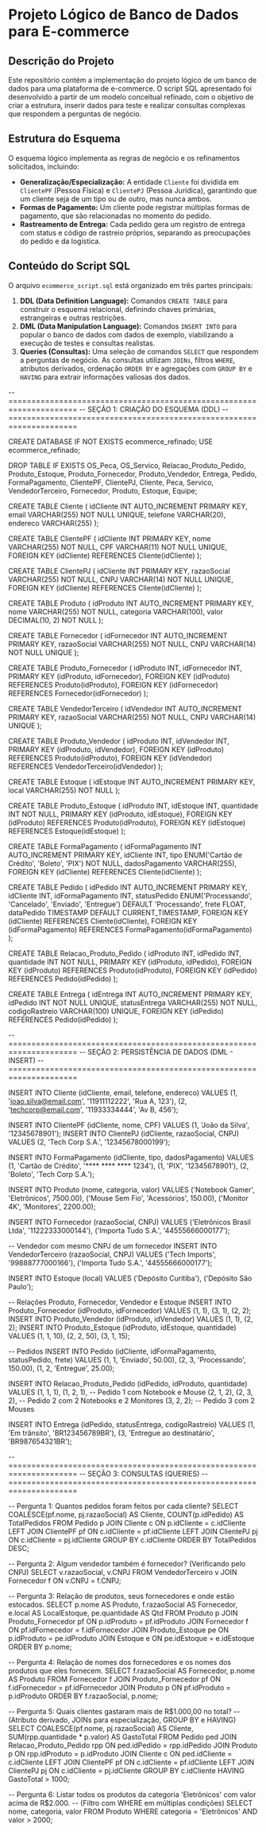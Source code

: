 # Projeto Lógico de Banco de Dados para E-commerce

## Descrição do Projeto

Este repositório contém a implementação do projeto lógico de um banco de dados para uma plataforma de e-commerce. O script SQL apresentado foi desenvolvido a partir de um modelo conceitual refinado, com o objetivo de criar a estrutura, inserir dados para teste e realizar consultas complexas que respondem a perguntas de negócio.

## Estrutura do Esquema

O esquema lógico implementa as regras de negócio e os refinamentos solicitados, incluindo:

* **Generalização/Especialização:** A entidade `Cliente` foi dividida em `ClientePF` (Pessoa Física) e `ClientePJ` (Pessoa Jurídica), garantindo que um cliente seja de um tipo ou de outro, mas nunca ambos.
* **Formas de Pagamento:** Um cliente pode registrar múltiplas formas de pagamento, que são relacionadas no momento do pedido.
* **Rastreamento de Entrega:** Cada pedido gera um registro de entrega com status e código de rastreio próprios, separando as preocupações do pedido e da logística.

## Conteúdo do Script SQL

O arquivo `ecommerce_script.sql` está organizado em três partes principais:

1.  **DDL (Data Definition Language):** Comandos `CREATE TABLE` para construir o esquema relacional, definindo chaves primárias, estrangeiras e outras restrições.
2.  **DML (Data Manipulation Language):** Comandos `INSERT INTO` para popular o banco de dados com dados de exemplo, viabilizando a execução de testes e consultas realistas.
3.  **Queries (Consultas):** Uma seleção de comandos `SELECT` que respondem a perguntas de negócio. As consultas utilizam `JOINs`, filtros `WHERE`, atributos derivados, ordenação `ORDER BY` e agregações com `GROUP BY` e `HAVING` para extrair informações valiosas dos dados.


-- =====================================================================
-- SEÇÃO 1: CRIAÇÃO DO ESQUEMA (DDL)
-- =====================================================================

CREATE DATABASE IF NOT EXISTS ecommerce_refinado;
USE ecommerce_refinado;

DROP TABLE IF EXISTS OS_Peca, OS_Servico, Relacao_Produto_Pedido, Produto_Estoque, Produto_Fornecedor, Produto_Vendedor, Entrega, Pedido, FormaPagamento, ClientePF, ClientePJ, Cliente, Peca, Servico, VendedorTerceiro, Fornecedor, Produto, Estoque, Equipe;

CREATE TABLE Cliente (
    idCliente INT AUTO_INCREMENT PRIMARY KEY,
    email VARCHAR(255) NOT NULL UNIQUE,
    telefone VARCHAR(20),
    endereco VARCHAR(255)
);

CREATE TABLE ClientePF (
    idCliente INT PRIMARY KEY,
    nome VARCHAR(255) NOT NULL,
    CPF VARCHAR(11) NOT NULL UNIQUE,
    FOREIGN KEY (idCliente) REFERENCES Cliente(idCliente)
);

CREATE TABLE ClientePJ (
    idCliente INT PRIMARY KEY,
    razaoSocial VARCHAR(255) NOT NULL,
    CNPJ VARCHAR(14) NOT NULL UNIQUE,
    FOREIGN KEY (idCliente) REFERENCES Cliente(idCliente)
);

CREATE TABLE Produto (
    idProduto INT AUTO_INCREMENT PRIMARY KEY,
    nome VARCHAR(255) NOT NULL,
    categoria VARCHAR(100),
    valor DECIMAL(10, 2) NOT NULL
);

CREATE TABLE Fornecedor (
    idFornecedor INT AUTO_INCREMENT PRIMARY KEY,
    razaoSocial VARCHAR(255) NOT NULL,
    CNPJ VARCHAR(14) NOT NULL UNIQUE
);

CREATE TABLE Produto_Fornecedor (
    idProduto INT,
    idFornecedor INT,
    PRIMARY KEY (idProduto, idFornecedor),
    FOREIGN KEY (idProduto) REFERENCES Produto(idProduto),
    FOREIGN KEY (idFornecedor) REFERENCES Fornecedor(idFornecedor)
);

CREATE TABLE VendedorTerceiro (
    idVendedor INT AUTO_INCREMENT PRIMARY KEY,
    razaoSocial VARCHAR(255) NOT NULL,
    CNPJ VARCHAR(14) UNIQUE
);

CREATE TABLE Produto_Vendedor (
    idProduto INT,
    idVendedor INT,
    PRIMARY KEY (idProduto, idVendedor),
    FOREIGN KEY (idProduto) REFERENCES Produto(idProduto),
    FOREIGN KEY (idVendedor) REFERENCES VendedorTerceiro(idVendedor)
);

CREATE TABLE Estoque (
    idEstoque INT AUTO_INCREMENT PRIMARY KEY,
    local VARCHAR(255) NOT NULL
);

CREATE TABLE Produto_Estoque (
    idProduto INT,
    idEstoque INT,
    quantidade INT NOT NULL,
    PRIMARY KEY (idProduto, idEstoque),
    FOREIGN KEY (idProduto) REFERENCES Produto(idProduto),
    FOREIGN KEY (idEstoque) REFERENCES Estoque(idEstoque)
);

CREATE TABLE FormaPagamento (
    idFormaPagamento INT AUTO_INCREMENT PRIMARY KEY,
    idCliente INT,
    tipo ENUM('Cartão de Crédito', 'Boleto', 'PIX') NOT NULL,
    dadosPagamento VARCHAR(255),
    FOREIGN KEY (idCliente) REFERENCES Cliente(idCliente)
);

CREATE TABLE Pedido (
    idPedido INT AUTO_INCREMENT PRIMARY KEY,
    idCliente INT,
    idFormaPagamento INT,
    statusPedido ENUM('Processando', 'Cancelado', 'Enviado', 'Entregue') DEFAULT 'Processando',
    frete FLOAT,
    dataPedido TIMESTAMP DEFAULT CURRENT_TIMESTAMP,
    FOREIGN KEY (idCliente) REFERENCES Cliente(idCliente),
    FOREIGN KEY (idFormaPagamento) REFERENCES FormaPagamento(idFormaPagamento)
);

CREATE TABLE Relacao_Produto_Pedido (
    idProduto INT,
    idPedido INT,
    quantidade INT NOT NULL,
    PRIMARY KEY (idProduto, idPedido),
    FOREIGN KEY (idProduto) REFERENCES Produto(idProduto),
    FOREIGN KEY (idPedido) REFERENCES Pedido(idPedido)
);

CREATE TABLE Entrega (
    idEntrega INT AUTO_INCREMENT PRIMARY KEY,
    idPedido INT NOT NULL UNIQUE,
    statusEntrega VARCHAR(255) NOT NULL,
    codigoRastreio VARCHAR(100) UNIQUE,
    FOREIGN KEY (idPedido) REFERENCES Pedido(idPedido)
);

-- =====================================================================
-- SEÇÃO 2: PERSISTÊNCIA DE DADOS (DML - INSERT)
-- =====================================================================

INSERT INTO Cliente (idCliente, email, telefone, endereco) VALUES
(1, 'joao.silva@email.com', '11911112222', 'Rua A, 123'),
(2, 'techcorp@email.com', '11933334444', 'Av B, 456');

INSERT INTO ClientePF (idCliente, nome, CPF) VALUES (1, 'João da Silva', '12345678901');
INSERT INTO ClientePJ (idCliente, razaoSocial, CNPJ) VALUES (2, 'Tech Corp S.A.', '12345678000199');

INSERT INTO FormaPagamento (idCliente, tipo, dadosPagamento) VALUES
(1, 'Cartão de Crédito', '**** **** **** 1234'),
(1, 'PIX', '12345678901'),
(2, 'Boleto', 'Tech Corp S.A.');

INSERT INTO Produto (nome, categoria, valor) VALUES
('Notebook Gamer', 'Eletrônicos', 7500.00),
('Mouse Sem Fio', 'Acessórios', 150.00),
('Monitor 4K', 'Monitores', 2200.00);

INSERT INTO Fornecedor (razaoSocial, CNPJ) VALUES
('Eletrônicos Brasil Ltda', '11222333000144'),
('Importa Tudo S.A.', '44555666000177');

-- Vendedor com mesmo CNPJ de um fornecedor
INSERT INTO VendedorTerceiro (razaoSocial, CNPJ) VALUES
('Tech Imports', '99888777000166'),
('Importa Tudo S.A.', '44555666000177');

INSERT INTO Estoque (local) VALUES ('Depósito Curitiba'), ('Depósito São Paulo');

-- Relações Produto, Fornecedor, Vendedor e Estoque
INSERT INTO Produto_Fornecedor (idProduto, idFornecedor) VALUES (1, 1), (3, 1), (2, 2);
INSERT INTO Produto_Vendedor (idProduto, idVendedor) VALUES (1, 1), (2, 2);
INSERT INTO Produto_Estoque (idProduto, idEstoque, quantidade) VALUES (1, 1, 10), (2, 2, 50), (3, 1, 15);

-- Pedidos
INSERT INTO Pedido (idCliente, idFormaPagamento, statusPedido, frete) VALUES
(1, 1, 'Enviado', 50.00),
(2, 3, 'Processando', 150.00),
(1, 2, 'Entregue', 25.00);

INSERT INTO Relacao_Produto_Pedido (idPedido, idProduto, quantidade) VALUES
(1, 1, 1), (1, 2, 1), -- Pedido 1 com Notebook e Mouse
(2, 1, 2), (2, 3, 2), -- Pedido 2 com 2 Notebooks e 2 Monitores
(3, 2, 2);          -- Pedido 3 com 2 Mouses

INSERT INTO Entrega (idPedido, statusEntrega, codigoRastreio) VALUES
(1, 'Em trânsito', 'BR123456789BR'),
(3, 'Entregue ao destinatário', 'BR987654321BR');

-- =====================================================================
-- SEÇÃO 3: CONSULTAS (QUERIES)
-- =====================================================================

-- Pergunta 1: Quantos pedidos foram feitos por cada cliente?
SELECT 
    COALESCE(pf.nome, pj.razaoSocial) AS Cliente,
    COUNT(p.idPedido) AS TotalPedidos
FROM Pedido p
JOIN Cliente c ON p.idCliente = c.idCliente
LEFT JOIN ClientePF pf ON c.idCliente = pf.idCliente
LEFT JOIN ClientePJ pj ON c.idCliente = pj.idCliente
GROUP BY c.idCliente
ORDER BY TotalPedidos DESC;

-- Pergunta 2: Algum vendedor também é fornecedor? (Verificando pelo CNPJ)
SELECT v.razaoSocial, v.CNPJ
FROM VendedorTerceiro v
JOIN Fornecedor f ON v.CNPJ = f.CNPJ;

-- Pergunta 3: Relação de produtos, seus fornecedores e onde estão estocados.
SELECT
    p.nome AS Produto,
    f.razaoSocial AS Fornecedor,
    e.local AS LocalEstoque,
    pe.quantidade AS Qtd
FROM Produto p
JOIN Produto_Fornecedor pf ON p.idProduto = pf.idProduto
JOIN Fornecedor f ON pf.idFornecedor = f.idFornecedor
JOIN Produto_Estoque pe ON p.idProduto = pe.idProduto
JOIN Estoque e ON pe.idEstoque = e.idEstoque
ORDER BY p.nome;

-- Pergunta 4: Relação de nomes dos fornecedores e os nomes dos produtos que eles fornecem.
SELECT
    f.razaoSocial AS Fornecedor,
    p.nome AS Produto
FROM Fornecedor f
JOIN Produto_Fornecedor pf ON f.idFornecedor = pf.idFornecedor
JOIN Produto p ON pf.idProduto = p.idProduto
ORDER BY f.razaoSocial, p.nome;

-- Pergunta 5: Quais clientes gastaram mais de R$1.000,00 no total?
-- (Atributo derivado, JOINs para especialização, GROUP BY e HAVING)
SELECT
    COALESCE(pf.nome, pj.razaoSocial) AS Cliente,
    SUM(rpp.quantidade * p.valor) AS GastoTotal
FROM Pedido ped
JOIN Relacao_Produto_Pedido rpp ON ped.idPedido = rpp.idPedido
JOIN Produto p ON rpp.idProduto = p.idProduto
JOIN Cliente c ON ped.idCliente = c.idCliente
LEFT JOIN ClientePF pf ON c.idCliente = pf.idCliente
LEFT JOIN ClientePJ pj ON c.idCliente = pj.idCliente
GROUP BY c.idCliente
HAVING GastoTotal > 1000;

-- Pergunta 6: Listar todos os produtos da categoria 'Eletrônicos' com valor acima de R$2.000.
-- (Filtro com WHERE em múltiplas condições)
SELECT nome, categoria, valor
FROM Produto
WHERE categoria = 'Eletrônicos' AND valor > 2000;


